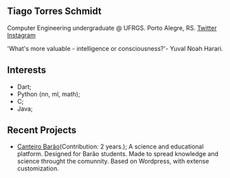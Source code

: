 ## Tiago Torres Schmidt

Computer Engineering undergraduate @ UFRGS.
Porto Alegre, RS.
[Twitter](https://twitter.com/naosoutiago)
[Instagram]()


'What's more valuable - intelligence or consciousness?'- Yuval Noah Harari.

## Interests

- Dart;
- Python (nn, ml, math);
- C;
- Java;

## Recent Projects

- [Canteiro Barão](canteirobarao.com.br)(Contribution: 2 years.);
  A science and educational platform. Designed for Barão students. Made to spread knowledge and science throught the comunnity.
  Based on Wordpress, with extense customization.
